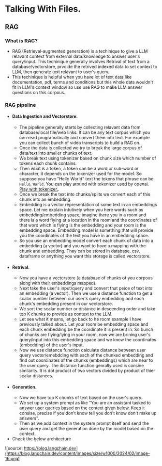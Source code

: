 # Talking With Files.
## RAG
### What is RAG?
- RAG (Retrieval-augmented generation) is a techinique to give a LLM relavant context from external data/knowledge to answer user's query/input. This techinique generally involves Retrival of text from a database/vectorstore, prvoide the retrived indexed data to set context to LLM, then generate text relavant to user's query. 
- This techinique is helpful when you have lot of text data like documentation, pdf, terms and conditions but this whole data wouldn't fit in LLM's context window so use use RAG to make LLM answer questions on this corpous. 

### RAG pipeline
- #### Data Ingestion and Vectorstore.
    - The pipeline generally starts by collecting relavant data from database/local file/web links. It can be any text corpus which you can read programatically and convert them into text. For example you can collect bunch of video transcripts to build a RAG on.
    - Once the data is collected we try to break the large corpus of data/text into smaller chunks of text.
    - We break text using tokenizer based on chunk size which number of tokens each chunk contains.
    - Then what is a token, a token can be a word or sub-word or character, it depends on the tokenizer used for the model. So suppose you have "Hello World" text the tokens that phrase can be `Hello`, `World`. You can play around with tokenizer used by openai. [Play with tokenizer.](https://platform.openai.com/tokenizer).
    - Once we break the text into chunks/splits we convert each of this chunk into an embedding.
    - Embedding is a vector representation of some text in an embeddings space. Let me explain intutively when you here words such as embedding/embedding space, imagine there you in a room and there is a word flying at a location in the room and the coordinates of that word which is flying is the embedding and your room is the embedding space. Embedding model is something that will provide you the coordinates of the text you have in an embedding space.
    - So you use an embedding model convert each chunk of data into a embedding (a vector) and you want to have a mapping with the chunk and embedding. They can be stored in database, csv, dataframe or anything you want this storage is called vectorstore.  
- #### Retrival.
    - Now you have a vectorstore (a database of chunks of you corpous along with their embeddings mapped).
    - Next take the user's input/query and convert that peice of text into an embedding (a vector). Then we use a distance function to get a scalar number between our user's query embedding and each chunk's embedding present in our vectorstore.
    - We sort the scalar number or distance in descending order and take top K chunks to provide as context to the LLM.
    - Let see what it means, let go back to he room example I have previously talked about. Let your room be embedding space and each chunk embedding be the coordinate it is present in. So bunch of chunks are flying/lying in your room, now we are brining user's query/input into this embedding space and we know the coordinates (embedding) of the user's input.
    - Now we use distance function calculate distance between user query vector/emebdding with each of the chunked embedding and find out coordinates of the chunks (embeddings) which are near to the user query. The distance function genrally used is consine similarity. It is dot product of two vectors divided by product of thier scalar distances.
- #### Generation.
    - Now we have top K chunks of text based on the user's query.
    - We set up a system prompt as like "You are an assistant tasked to answer user queries based on the context given below. Keep it consise, precise if you don't know tell you don't know don't make up answers".
    - Then as we add context in the system prompt itself and send the user query and get the generation done by the model based on the context.
- Check the below architecture

![source: https://blog.langchain.dev](https://blog.langchain.dev/content/images/size/w1000/2024/02/image-16.png)
